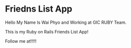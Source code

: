# Friedns List App

Hello My Name Is Wai Phyo and Working at GIC RUBY Team.

This is my Ruby on Rails Friends List App!

Follow me at!!!!!